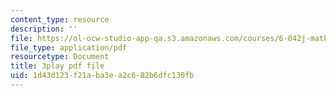 ```yaml
---
content_type: resource
description: ''
file: https://ol-ocw-studio-app-qa.s3.amazonaws.com/courses/6-042j-mathematics-for-computer-science-spring-2015/1d43d123f21aba3ea2c682b6dfc130fb_TXNXT3oBROw.pdf
file_type: application/pdf
resourcetype: Document
title: 3play pdf file
uid: 1d43d123-f21a-ba3e-a2c6-82b6dfc130fb
---
```


